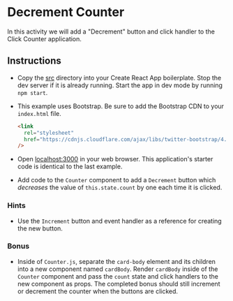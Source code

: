 # Decrement Counter

In this activity we will add a "Decrement" button and click handler to the Click Counter application.

## Instructions

- Copy the [src](Unsolved/src) directory into your Create React App boilerplate. Stop the dev server if it is already running. Start the app in dev mode by running `npm start`.

- This example uses Bootstrap. Be sure to add the Bootstrap CDN to your `index.html` file.

  ```html
  <link
    rel="stylesheet"
    href="https://cdnjs.cloudflare.com/ajax/libs/twitter-bootstrap/4.0.0/css/bootstrap.min.css"
  />
  ```

- Open [localhost:3000](http://localhost:3000) in your web browser. This application's starter code is identical to the last example.

- Add code to the `Counter` component to add a `Decrement` button which _decreases_ the value of `this.state.count` by one each time it is clicked.

### Hints

- Use the `Increment` button and event handler as a reference for creating the new button.

### Bonus

- Inside of `Counter.js`, separate the `card-body` element and its children into a new component named `cardBody`. Render `cardBody` inside of the `Counter` component and pass the `count` state and click handlers to the new component as props. The completed bonus should still increment or decrement the counter when the buttons are clicked.
